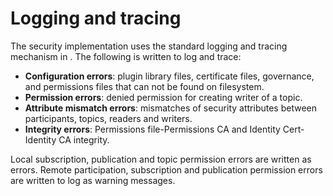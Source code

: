 # Logging and tracing

The security implementation uses the standard logging and tracing mechanism in . The following is written to log and trace:

- **Configuration errors**: plugin library files, certificate files, governance, and permissions files that can not be found on filesystem.
- **Permission errors**: denied permission for creating writer of a topic.
- **Attribute mismatch errors**: mismatches of security attributes between participants, topics, readers and writers.
- **Integrity errors**: Permissions file-Permissions CA and Identity Cert-Identity CA integrity.

Local subscription, publication and topic permission errors are written as errors. Remote participation, subscription and publication permission errors are written to log as warning messages.

